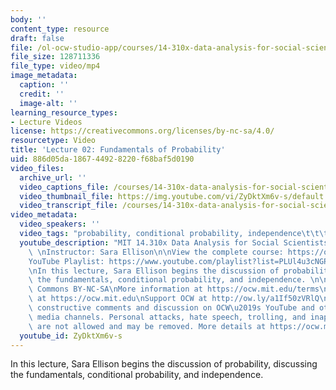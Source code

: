 ```yaml
---
body: ''
content_type: resource
draft: false
file: /ol-ocw-studio-app/courses/14-310x-data-analysis-for-social-scientists-spring-2023/14310x-lecture-2_360p_16_9.mp4
file_size: 128711336
file_type: video/mp4
image_metadata:
  caption: ''
  credit: ''
  image-alt: ''
learning_resource_types:
- Lecture Videos
license: https://creativecommons.org/licenses/by-nc-sa/4.0/
resourcetype: Video
title: 'Lecture 02: Fundamentals of Probability'
uid: 886d05da-1867-4492-8220-f68baf5d0190
video_files:
  archive_url: ''
  video_captions_file: /courses/14-310x-data-analysis-for-social-scientists-spring-2023/16et2U8JtPicWPVCIC_M4NtkBfMwlFHNe_transcript.webvtt
  video_thumbnail_file: https://img.youtube.com/vi/ZyDktXm6v-s/default.jpg
  video_transcript_file: /courses/14-310x-data-analysis-for-social-scientists-spring-2023/16et2U8JtPicWPVCIC_M4NtkBfMwlFHNe_transcript.pdf
video_metadata:
  video_speakers: ''
  video_tags: "probability, conditional probability, independence\t\t\t\t"
  youtube_description: "MIT 14.310x Data Analysis for Social Scientists, Spring 2023\
    \ \nInstructor: Sara Ellison\n\nView the complete course: https://ocw.mit.edu/courses/14-310x-data-analysis-for-social-scientists-spring-2023\n\
    YouTube Playlist: https://www.youtube.com/playlist?list=PLUl4u3cNGP61ATaGTFcSp7bhogloD2wHP\n\
    \nIn this lecture, Sara Ellison begins the discussion of probability, discussing\
    \ the fundamentals, conditional probability, and independence. \n\nLicense: Creative\
    \ Commons BY-NC-SA\nMore information at https://ocw.mit.edu/terms\nMore courses\
    \ at https://ocw.mit.edu\nSupport OCW at http://ow.ly/a1If50zVRlQ\n\nWe encourage\
    \ constructive comments and discussion on OCW\u2019s YouTube and other social\
    \ media channels. Personal attacks, hate speech, trolling, and inappropriate comments\
    \ are not allowed and may be removed. More details at https://ocw.mit.edu/comments.\n"
  youtube_id: ZyDktXm6v-s
---
```

In this lecture, Sara Ellison begins the discussion of probability, discussing the fundamentals, conditional probability, and independence.